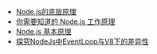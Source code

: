 - [Node.js的底层原理](https://zhuanlan.zhihu.com/p/375276722)
- [你需要知道的 Node.js 工作原理](https://juejin.cn/post/6872155352649957383)
- [Node.js 基本原理](https://bingoootang.github.io/blog/2017/04/16/node-intro/)
- [探究NodeJs中EventLoop与V8下的差异性](https://zhuanlan.zhihu.com/p/484258647?utm_oi=35897751896064&utm_source=pocket_mylist)
